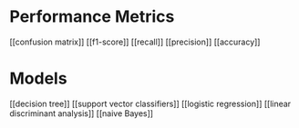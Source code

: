# Performance Metrics

[[confusion matrix]]
[[f1-score]]
[[recall]]
[[precision]]
[[accuracy]]

# Models
[[decision tree]]
[[support vector classifiers]]
[[logistic regression]]
[[linear discriminant analysis]]
[[naive Bayes]]